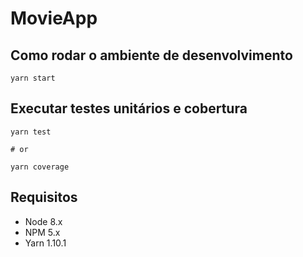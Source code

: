 # MovieApp 

## Como rodar o ambiente de desenvolvimento

```
yarn start
```

## Executar testes unitários e cobertura

```
yarn test

# or

yarn coverage
```

## Requisitos

- Node 8.x
- NPM 5.x
- Yarn 1.10.1
